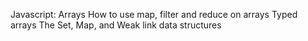 Javascript: Arrays
How to use map, filter and reduce on arrays
Typed arrays
The Set, Map, and Weak link data structures
